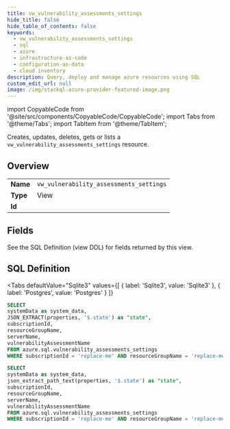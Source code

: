```yaml
--- 
title: vw_vulnerability_assessments_settings
hide_title: false
hide_table_of_contents: false
keywords:
  - vw_vulnerability_assessments_settings
  - sql
  - azure
  - infrastructure-as-code
  - configuration-as-data
  - cloud inventory
description: Query, deploy and manage azure resources using SQL
custom_edit_url: null
image: /img/stackql-azure-provider-featured-image.png
---
```


import CopyableCode from '@site/src/components/CopyableCode/CopyableCode';
import Tabs from '@theme/Tabs';
import TabItem from '@theme/TabItem';

Creates, updates, deletes, gets or lists a <code>vw_vulnerability_assessments_settings</code> resource.

## Overview
<table><tbody>
<tr><td><b>Name</b></td><td><code>vw_vulnerability_assessments_settings</code></td></tr>
<tr><td><b>Type</b></td><td>View</td></tr>
<tr><td><b>Id</b></td><td><CopyableCode code="azure.sql.vw_vulnerability_assessments_settings" /></td></tr>
</tbody></table>

## Fields

See the SQL Definition (view DDL) for fields returned by this view.

## SQL Definition

<Tabs
defaultValue="Sqlite3"
values={[
{ label: 'Sqlite3', value: 'Sqlite3' },
{ label: 'Postgres', value: 'Postgres' }
]}
>
<TabItem value="Sqlite3">

```sql
SELECT
systemData as system_data,
JSON_EXTRACT(properties, '$.state') as "state",
subscriptionId,
resourceGroupName,
serverName,
vulnerabilityAssessmentName
FROM azure.sql.vulnerability_assessments_settings
WHERE subscriptionId = 'replace-me' AND resourceGroupName = 'replace-me' AND serverName = 'replace-me';
```

</TabItem>
<TabItem value="Postgres">

```sql
SELECT
systemData as system_data,
json_extract_path_text(properties, '$.state') as "state",
subscriptionId,
resourceGroupName,
serverName,
vulnerabilityAssessmentName
FROM azure.sql.vulnerability_assessments_settings
WHERE subscriptionId = 'replace-me' AND resourceGroupName = 'replace-me' AND serverName = 'replace-me';
```

</TabItem>
</Tabs>

